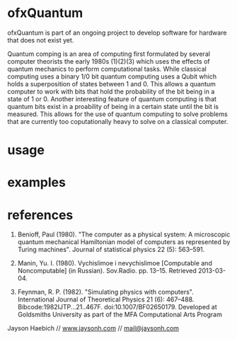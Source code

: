 # ofxQuantum


 ofxQuantum is part of an ongoing project to develop software for hardware that does not exist yet. 

Quantum comping is an area of computing first formulated by several computer theorists the early 
1980s (1)(2)(3) which uses the effects of quantum mechanics to perform computational tasks. While 
classical computing uses a binary 1/0 bit quantum computing uses a Qubit which holds a superposition
of states between 1 and 0. This allows a quantum computer to work with bits that hold the probability
of the bit being in a state of 1 or 0. Another interesting feature of quantum computing is that quantum
bits exist in a proability of being in a certain state until the bit is measured. This allows for the 
use of quantum computing to solve problems that are currently too coputationally heavy to solve on a 
classical computer.

 # usage

 # examples
 
 # references
 1.  Benioff, Paul (1980). "The computer as a physical system: A microscopic quantum mechanical Hamiltonian model of computers as represented by Turing machines". Journal of statistical physics 22 (5): 563–591.

 2. Manin, Yu. I. (1980). Vychislimoe i nevychislimoe [Computable and Noncomputable] (in Russian). Sov.Radio. pp. 13–15. Retrieved 2013-03-04.

 3. Feynman, R. P. (1982). "Simulating physics with computers". International Journal of Theoretical Physics 21 (6): 467–488. Bibcode:1982IJTP...21..467F. doi:10.1007/BF02650179.
 Developed at Goldsmiths University as part of the MFA Computational Arts Program

 Jayson Haebich // www.jaysonh.com	// mail@jaysonh.com		